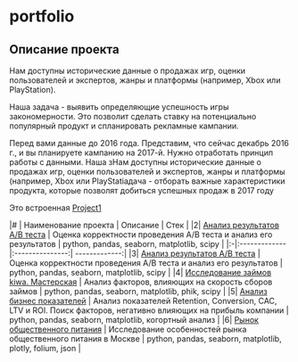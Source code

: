 # portfolio

## Описание проекта
Нам доступны исторические данные о продажах игр, оценки пользователей и экспертов, жанры и платформы (например, Xbox или PlayStation).

Наша задача - выявить определяющие успешность игры закономерности. Это позволит сделать ставку на потенциально популярный продукт и спланировать рекламные кампании.

Перед вами данные до 2016 года. Представим, что сейчас декабрь 2016 г., и вы планируете кампанию на 2017-й. Нужно отработать принцип работы с данными. Наша зНам доступны исторические данные о продажах игр, оценки пользователей и экспертов, жанры и платформы (например, Xbox или PlayStatiадача - отборать важные характеристики продукта, которые позволят добиться успешных продаж в 2017 году

Это встроенная [Project1](https://github.com/Touranna/portfolio/tree/main/Projet1 "Я ссылка")



|# | Наименование проекта | Описание  | Стек |
|2| [Анализ результатов A/B теста](https://github.com/Touranna/portfolio/tree/main/%D0%90%D0%BD%D0%B0%D0%BB%D0%B8%D0%B7%20%D1%80%D0%B5%D0%B7%D1%83%D0%BB%D1%8C%D1%82%D0%B0%D1%82%D0%BE%D0%B2%20AB%20%D1%82%D0%B5%D1%81%D1%82%D0%B0)    | Оценка корректности проведения A/B теста и анализ его результатов |  python, pandas, seaborn, matplotlib, scipy |
|:-|:------------- |:---------------:| -------------:|
|3| [Анализ результатов A/B теста](https://github.com/Touranna/portfolio/tree/main/%D0%90%D0%BD%D0%B0%D0%BB%D0%B8%D0%B7%20%D1%80%D0%B5%D0%B7%D1%83%D0%BB%D1%8C%D1%82%D0%B0%D1%82%D0%BE%D0%B2%20AB%20%D1%82%D0%B5%D1%81%D1%82%D0%B0)    | Оценка корректности проведения A/B теста и анализ его результатов |  python, pandas, seaborn, matplotlib, scipy |
|4| [Исследование займов kiwa. Мастерская](https://github.com/Touranna/portfolio/tree/main/%D0%98%D1%81%D1%81%D0%BB%D0%B5%D0%B4%D0%BE%D0%B2%D0%B0%D0%BD%D0%B8%D0%B5%20%D0%B7%D0%B0%D0%B9%D0%BC%D0%BE%D0%B2%20kiwa)    | Анализ факторов, влияющих на скорость сборов займов |     python, pandas, seaborn, matplotlib, phik, scipy |
|5| [Анализ бизнес показателей](https://github.com/Touranna/portfolio/tree/main/%D0%90%D0%BD%D0%B0%D0%BB%D0%B8%D0%B7%20%D0%B1%D0%B8%D0%B7%D0%BD%D0%B5%D1%81%20%D0%BF%D0%BE%D0%BA%D0%B0%D0%B7%D0%B0%D1%82%D0%B5%D0%BB%D0%B5%D0%B9)     | Анализ показателей Retention, Conversion, CAC, LTV и ROI. Поиск факторов, негативно влияющих на прибыль компании |    python, pandas, seaborn, matplotlib, когортный анализ |
|6|  [Рынок общественного питания](https://github.com/Touranna/portfolio/tree/main/%D0%98%D1%81%D1%81%D0%BB%D0%B5%D0%B4%D0%BE%D0%B2%D0%B0%D0%BD%D0%B8%D0%B5%20%D1%80%D1%8B%D0%BD%D0%BA%D0%B0%20%D0%BE%D0%B1%D1%89%D0%B5%D1%81%D1%82%D0%B2%D0%B5%D0%BD%D0%BD%D0%BE%D0%B3%D0%BE%20%D0%BF%D0%B8%D1%82%D0%B0%D0%BD%D0%B8%D1%8F)      | Исследование особенностей рынка общественного питания в Москве |  python, pandas, seaborn, matplotlib, plotly, folium, json |
